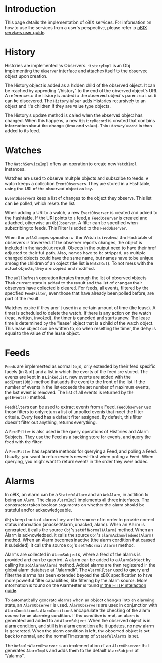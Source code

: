 # Introduction #

This page details the implementation of oBIX services.
For information on how to use the services from a user's perspective, please refer to [oBIX services user guide](obixServices.md).

# History #

Histories are implemented as Observers.
`HistoryImpl` is an Obj implementing the `Observer` interface and attaches itself to the observed object upon creation.

The History object is added as a hidden child of the observed object.
It can be reached by appending "/history" to the end of the observed object's URI.
A reference to the history is added to the observed object's parent so that it can be discovered.
The `HistoryHelper` adds Histories recursively to an object and it's children if they are value type objects.

The History's update method is called when the observed object has changed.
When this happens, a new `HistoryRecord` is created that contains information about the change (time and value).
This `HistoryRecord` is then added to its feed.

# Watches #

The `WatchServiceImpl` offers an operation to create new `WatchImpl` instances.

Watches are used to observe multiple objects and subscribe to feeds.
A watch keeps a collection `EventObserver`s.
They are stored in a Hashtable, using the URI of the observed object as key.

`EventObserver`s keep a list of changes to the object they observe.
This list can be polled, which resets the list.

When adding a URI to a watch, a new `EventObserver` is created and added to the Hashtable.
If the URI points to a feed, a `FeedObserver` is created and attached, otherwise an `ObjObserver`.
A filter can be specified when subscribing to feeds. This Filter is added to the `FeedObserver`.

When the `pollChanges` operation of the Watch is invoked, the Hashtable of observers is traversed.
If the observer reports changes, the object is included in the `WatchOut` result.
Objects in the output need to have their href adjusted to their full path.
Also, names have to be stripped, as multiple changed objects could have the same name, but names have to be unique among the children of an object (the list in `WatchOut`).
To not mess with the actual objects, they are copied and modified.

The `pollRefresh` operation iterates through the list of observed objects.
Their current state is added to the result and the list of changes their observers have collected is cleared.
For feeds, all events, filtered by the specified `FeedFilter`, even those that have already been polled before, are part of the result.

Watches expire if they aren't used in a certain amount of time (the lease).
A timer is scheduled to delete the watch.
If there is any action on the watch (read, written, invoked), the timer is canceled and starts anew.
The lease time is determined by the "lease" object that is a child of the watch object.
This lease object can be written to, so when resetting the timer, the delay is equal to the value of the lease object.


# Feeds #

`Feed`s are implemented as normal `Obj`s, only extended by their feed specific facets (in & of) and a list in which the events of the feed are stored.
The events are kept in a `LinkedList`, new events are added with the `addEvent(Obj)` method that adds the event to the front of the list.
If the number of events in the list exceeds the set number of maximum events, the last event is removed.
The list of all events is returned by the `getEvents()` method.


`FeedFilter`s can be used to extract events from a Feed.
`FeedObserver` use those filters to only return a list of unpolled events that meet the filter criteria.
Every feed has a default filter assigned. By default, this filter doesn't filter out anything, returns everything.

A `FeedFilter` is also used in the query operations of Histories and Alarm Subjects.
They use the Feed as a backing store for events, and query the feed with the filter.

A `FeedFilter` has separate methods for querying a Feed, and polling a Feed.
Usually, you want to return events newest-first when polling a Feed.
When querying, you might want to return events in the order they were added.


# Alarms #

In oBIX, an Alarm can be a `StatefulAlarm` and an `AckAlarm`, in addition to being an `Alarm`.
The class `AlarmImpl` implements all three interfaces.
The constructor takes boolean arguments on whether the alarm should be stateful and/or acknowledgeable.

`Obj`s keep track of alarms they are the source of in order to provide correct status information (unackedAlarm, unacked, alarm).
When an Alarm is generated, it calls the source  `Obj`'s `setOffNormal(Alarm)` method.
When an Alarm is acknowledged, it calls the source `Obj`'s `alarmAcknowledged(Alarm)` method.
When an Alarm becomes inactive (the alarm condition that caused it subsided), it calls the source `Obj`'s `setToNormal(Alarm)` method.

Alarms are collected in `AlarmSubject`s, where a feed of the alarms is provided and can be queried.
A alarm can be added to a `AlarmSubject` by calling its `addAlarm(Alarm)` method.
Added alarms are then registered in the global alarm database at "/alarmdb".
The `AlarmFilter` used to query and filter the alarms has been extended beyond the oBIX specification to have more powerful filter capabilities, like filtering by the alarm source.
More information is found on the AlarmFilter is found [in the HTTP interaction guide](HTTPinteraction#Managing_alarms.md).


To automatically generate alarms when an object changes into an alarming state, an `AlarmObserver` is used.
`AlarmObserver`s are used in conjunction with `AlarmCondition`s.
`AlarmCondition`s encapsulate the checking of the alarm source for an alarming condition.
If the condition is met, an alarm is generated and added to an `AlarmSubject`.
When the observed object is in alarm condition, and still is in alarm condition afte it updates, no new alarm is generated.
When the alarm condition is left, the observed object is set back to normal, and the normalTimestamp of `StatefulAlarm`s is set.

The `DefaultAlarmObserver` is an implementation of an `AlarmObserver` that generates `AlarmImpl`s and adds them to the default `AlarmSubject` at "/alarms".